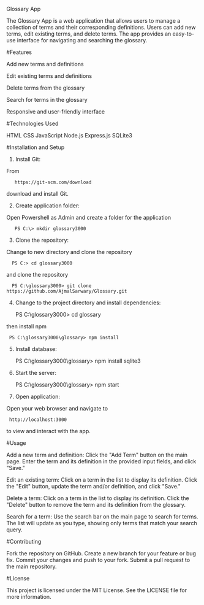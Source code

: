 Glossary App

The Glossary App is a web application that allows users to manage a collection of terms and their corresponding definitions. Users can add new terms, edit existing terms, and delete terms. The app provides an easy-to-use interface for navigating and searching the glossary.

#Features

Add new terms and definitions

Edit existing terms and definitions

Delete terms from the glossary

Search for terms in the glossary

Responsive and user-friendly interface


#Technologies Used

HTML
CSS
JavaScript
Node.js
Express.js
SQLite3

#Installation and Setup

  1. Install Git:

  From 
  
       https://git-scm.com/download 
  
  download and install Git. 
  
  2. Create application folder:
  
  Open Powershell as Admin and create a folder for the application
      
       PS C:\> mkdir glossary3000

  3. Clone the repository:
      
  Change to new directory and clone the repository
            
      PS C:> cd glossary3000
  
  and clone the repository
           
      PS C:\glossary3000> git clone https://github.com/AjmalSarwary/Glossary.git

  4. Change to the project directory and install dependencies:
    
     PS C:\glossary3000> cd glossary
 
  then install npm
  
     PS C:\glossary3000\glossary> npm install
  
  5. Install database:
  
     PS C:\glossary3000\glossary> npm install sqlite3

  6. Start the server:

     PS C:\glossary3000\glossary> npm start

  7. Open application:

  Open your web browser and navigate to 
  
     http://localhost:3000 
     
  to view and interact with the app.


#Usage

Add a new term and definition: Click the "Add Term" button on the main page. Enter the term and its definition in the provided input fields, and click "Save."

Edit an existing term: Click on a term in the list to display its definition. Click the "Edit" button, update the term and/or definition, and click "Save."

Delete a term: Click on a term in the list to display its definition. Click the "Delete" button to remove the term and its definition from the glossary.

Search for a term: Use the search bar on the main page to search for terms. The list will update as you type, showing only terms that match your search query.


#Contributing

Fork the repository on GitHub.
Create a new branch for your feature or bug fix.
Commit your changes and push to your fork.
Submit a pull request to the main repository.


#License

This project is licensed under the MIT License. See the LICENSE file for more information.
